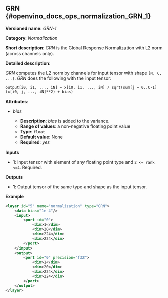 ## GRN <a name="GRN"></a> {#openvino_docs_ops_normalization_GRN_1}

**Versioned name**: *GRN-1*

**Category**: *Normalization*

**Short description**: *GRN* is the Global Response Normalization with L2 norm (across channels only).

**Detailed description**:

*GRN* computes the L2 norm by channels for input tensor with shape `[N, C, ...]`. *GRN* does the following with the input tensor:

    output[i0, i1, ..., iN] = x[i0, i1, ..., iN] / sqrt(sum[j = 0..C-1](x[i0, j, ..., iN]**2) + bias)

**Attributes**:

* *bias*

  * **Description**: *bias* is added to the variance.
  * **Range of values**: a non-negative floating point value
  * **Type**: `float`
  * **Default value**: None
  * **Required**: *yes*

**Inputs**

* **1**: Input tensor with element of any floating point type and `2 <= rank <=4`. Required.

**Outputs**

* **1**: Output tensor of the same type and shape as the input tensor.

**Example**

```xml
<layer id="5" name="normalization" type="GRN">
    <data bias="1e-4"/>
    <input>
        <port id="0">
            <dim>1</dim>
            <dim>20</dim>
            <dim>224</dim>
            <dim>224</dim>
        </port>
    </input>
    <output>
        <port id="0" precision="f32">
            <dim>1</dim>
            <dim>20</dim>
            <dim>224</dim>
            <dim>224</dim>
        </port>
    </output>
</layer>
```